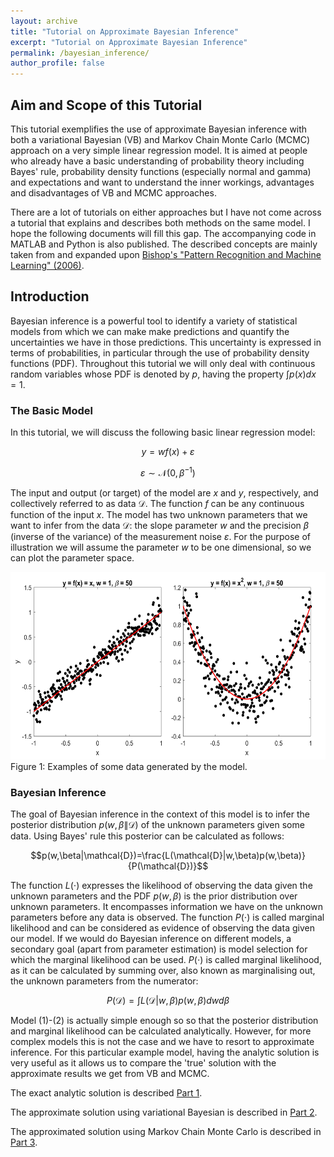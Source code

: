 ```yaml
---
layout: archive
title: "Tutorial on Approximate Bayesian Inference"
excerpt: "Tutorial on Approximate Bayesian Inference"
permalink: /bayesian_inference/
author_profile: false
---
```


## Aim and Scope of this Tutorial

This tutorial exemplifies the use of approximate Bayesian inference with both a variational Bayesian (VB) and Markov Chain Monte Carlo (MCMC) approach on a very simple linear regression model. It is aimed at people who already have a basic understanding of probability theory including Bayes' rule, probability density functions (especially normal and gamma) and expectations and want to understand the inner workings, advantages and disadvantages of VB and MCMC approaches. 

There are a lot of tutorials on either approaches but I have not come across a tutorial that explains and describes both methods on the same model. I hope the following documents will fill this gap. The accompanying code in MATLAB and Python is also published. The described concepts are mainly taken from and expanded upon [Bishop's "Pattern Recognition and Machine Learning" (2006)](https://www.springer.com/gp/book/9780387310732).    

## Introduction

Bayesian inference is a powerful tool to identify a variety of statistical models from which we can make make predictions and quantify the uncertainties we have in those predictions. This uncertainty is expressed in terms of probabilities, in particular through the use of probability density functions (PDF). Throughout this tutorial we will only deal with continuous random variables whose PDF is denoted by $p$, having the property $\int p(x) dx = 1$.

### The Basic Model

In this tutorial, we will discuss the following basic linear regression model:

$$y = w f(x) + \varepsilon$$

$$\varepsilon \sim \mathcal{N}(0,\beta^{-1})$$

The input and output (or target) of the model are $x$ and $y$, respectively, and collectively referred to as data $\mathcal{D}$. The function $f$ can be any continuous function of the input $x$. The model has two unknown parameters that we want to infer from the data $\mathcal{D}$: the slope parameter $w$ and the precision $\beta$ (inverse of the variance) of the measurement noise $\varepsilon$. For the purpose of illustration we will assume the parameter $w$ to be one dimensional, so we can plot the parameter space.

<center><img src="/_pages/Bayesian_Inference/data.png" width="600" height="300"></center>
Figure 1: Examples of some data generated by the model.

### Bayesian Inference

The goal of Bayesian inference in the context of this model is to infer the posterior distribution $p(w,\beta\|\mathcal{D})$ of the unknown parameters given some data. Using Bayes' rule this posterior can be calculated as follows:

$$p(w,\beta|\mathcal{D})=\frac{L(\mathcal{D}|w,\beta)p(w,\beta)}{P(\mathcal{D})}$$

The function $L(\cdot)$ expresses the likelihood of observing the data given the unknown parameters and the PDF $p(w,\beta)$ is the prior distribution over unknown parameters. It encompasses information we have on the unknown parameters before any data is observed. The function $P(\cdot)$ is called marginal likelihood and can be considered as evidence of observing the data given our model. If we would do Bayesian inference on different models, a secondary goal (apart from parameter estimation) is model selection for which the marginal likelihood can be used. $P(\cdot)$ is called marginal likelihood, as it can be calculated by summing over, also known as marginalising out, the unknown parameters from the numerator:

$$P(\mathcal{D})=\int L(\mathcal{D}|w,\beta)p(w,\beta) dw d\beta$$

Model (1)-(2) is actually simple enough so so that the posterior distribution and marginal likelihood can be calculated analytically. However, for more complex models this is not the case and we have to resort to approximate inference. For this particular example model, having the analytic solution is very useful as it allows us to compare the 'true' solution with the approximate results we get from VB and MCMC. 

The exact analytic solution is described [Part 1](BI_True.md).

The approximate solution using variational Bayesian is described in [Part 2](BI_VB.md).

The approximated solution using Markov Chain Monte Carlo is described in [Part 3](BI_MCMC.md).




